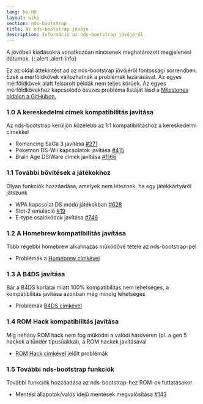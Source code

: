 ```yaml
---
lang: hu-HU
layout: wiki
section: nds-bootstrap
title: Az nds-bootstrap jövője
description: Információ az nds-bootstrap jövőjéről
---
```


A jövőbeli kiadásokra vonatkozóan nincsenek meghatározott megjelenési dátumok.
{:.alert .alert-info}

Ez az oldal áttekintést ad az nds-bootstrap jövőjéről fontossági sorrendben. Ezek a mérföldkövek változhatnak a problémák lezárásával. Az egyes mérföldkövek alatt felsorolt példák nem teljes körűek. Az egyes mérföldkövekhez kapcsolódó összes probléma listáját lásd a [Milestones oldalon a GitHubon.](https://github.com/DS-Homebrew/nds-bootstrap/milestones)

### 1.0 A kereskedelmi címek kompatibilitás javítása
Az nds-bootstrap kerüljön közelebb az 1:1 kompatibilitáshoz a kereskedelmi címekkel
- Romancing SaGa 3 javítása [#271](https://github.com/DS-Homebrew/nds-bootstrap/issues/271)
- Pokemon DS-Wii kapcsolatok javítása [#415](https://github.com/DS-Homebrew/nds-bootstrap/issues/415)
- Brain Age DSiWare címek javítása [#1166](https://github.com/DS-Homebrew/nds-bootstrap/issues/1166)

### 1.1 További bővítések a játékokhoz
Olyan funkciók hozzáadása, amelyek nem léteznek, ha egy játékkártyáról játszunk
- WPA kapcsolat DS módú játékokban [#628](https://github.com/DS-Homebrew/nds-bootstrap/issues/628)
- Slot-2 emuláció [#19](https://github.com/DS-Homebrew/nds-bootstrap/issues/19)
- E-type csalókódok javítása [#746](https://github.com/DS-Homebrew/nds-bootstrap/issues/746)

### 1.2 A Homebrew kompatibilitás javítása
Több régebbi homebrew alkalmazás működővé tétele az nds-bootstrap-pel
- Problémák a [Homebrew címkével](https://github.com/DS-Homebrew/nds-bootstrap/labels/Homebrew)

### 1.3 A B4DS javítása
Bár a B4DS korlátai miatt 100% kompatibilitás nem lehetséges, a kompatibilitás javítása azonban még mindig lehetséges
- Problémák [B4DS címkével](https://github.com/DS-Homebrew/nds-bootstrap/labels/B4DS)

### 1.4 ROM Hack kompatibilitás javítása
Míg néhány ROM hack nem fog működni a valódi hardveren (pl. a gen 5 hackek a tündér típusúakkal), a ROM hackek javításával
- [ROM Hack címkével](https://github.com/DS-Homebrew/nds-bootstrap/issues?q=is%3Aopen+is%3Aissue+label%3A%22ROM+Hack%22) jelölt problémák

### 1.5 További nds-bootstrap funkciók
További funkciók hozzáadása az nds-bootstrap-hez ROM-ok futtatásakor
- Mentési állapotok/valós idejű mentések megvalósítása [#143](https://github.com/DS-Homebrew/nds-bootstrap/issues/143)
